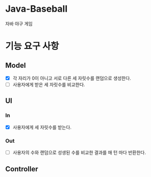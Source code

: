 # Java-Baseball
자바 야구 게임

# 기능 요구 사항
## Model
- [X] 각 자리가 0이 아니고 서로 다른 세 자릿수를 랜덤으로 생성한다.
- [ ] 사용자에게 받은 세 자릿수를 비교한다.

## UI
### In
- [X] 사용자에게 세 자릿수를 받는다.

### Out
- [ ] 사용자의 수와 랜덤으로 성생된 수를 비교한 결과를 매 턴 마다 반환한다.

## Controller
